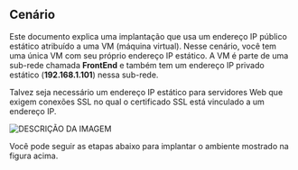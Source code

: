 ## <a name="scenario"></a>Cenário
Este documento explica uma implantação que usa um endereço IP público estático atribuído a uma VM (máquina virtual). Nesse cenário, você tem uma única VM com seu próprio endereço IP estático. A VM é parte de uma sub-rede chamada **FrontEnd** e também tem um endereço IP privado estático (**192.168.1.101**) nessa sub-rede.

Talvez seja necessário um endereço IP estático para servidores Web que exigem conexões SSL no qual o certificado SSL está vinculado a um endereço IP. 

![DESCRIÇÃO DA IMAGEM](./media/virtual-network-deploy-static-pip-scenario-include/figure1.png)

Você pode seguir as etapas abaixo para implantar o ambiente mostrado na figura acima.

